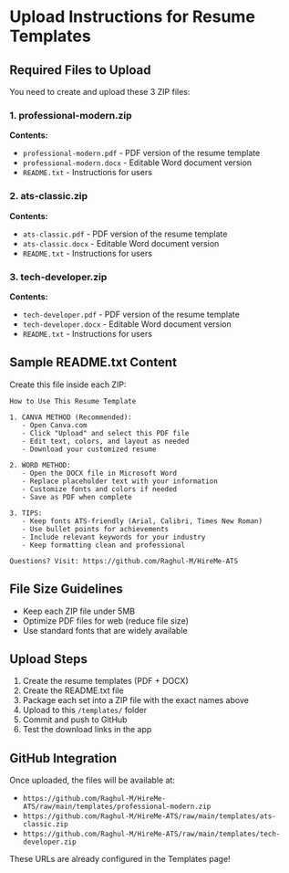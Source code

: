 # Upload Instructions for Resume Templates

## Required Files to Upload

You need to create and upload these 3 ZIP files:

### 1. professional-modern.zip
**Contents:**
- `professional-modern.pdf` - PDF version of the resume template
- `professional-modern.docx` - Editable Word document version  
- `README.txt` - Instructions for users

### 2. ats-classic.zip
**Contents:**
- `ats-classic.pdf` - PDF version of the resume template
- `ats-classic.docx` - Editable Word document version
- `README.txt` - Instructions for users

### 3. tech-developer.zip
**Contents:**
- `tech-developer.pdf` - PDF version of the resume template
- `tech-developer.docx` - Editable Word document version
- `README.txt` - Instructions for users

## Sample README.txt Content

Create this file inside each ZIP:

```
How to Use This Resume Template

1. CANVA METHOD (Recommended):
   - Open Canva.com
   - Click "Upload" and select this PDF file
   - Edit text, colors, and layout as needed
   - Download your customized resume

2. WORD METHOD:
   - Open the DOCX file in Microsoft Word
   - Replace placeholder text with your information
   - Customize fonts and colors if needed
   - Save as PDF when complete

3. TIPS:
   - Keep fonts ATS-friendly (Arial, Calibri, Times New Roman)
   - Use bullet points for achievements
   - Include relevant keywords for your industry
   - Keep formatting clean and professional

Questions? Visit: https://github.com/Raghul-M/HireMe-ATS
```

## File Size Guidelines

- Keep each ZIP file under 5MB
- Optimize PDF files for web (reduce file size)
- Use standard fonts that are widely available

## Upload Steps

1. Create the resume templates (PDF + DOCX)
2. Create the README.txt file
3. Package each set into a ZIP file with the exact names above
4. Upload to this `/templates/` folder
5. Commit and push to GitHub
6. Test the download links in the app

## GitHub Integration

Once uploaded, the files will be available at:
- `https://github.com/Raghul-M/HireMe-ATS/raw/main/templates/professional-modern.zip`
- `https://github.com/Raghul-M/HireMe-ATS/raw/main/templates/ats-classic.zip`
- `https://github.com/Raghul-M/HireMe-ATS/raw/main/templates/tech-developer.zip`

These URLs are already configured in the Templates page! 
